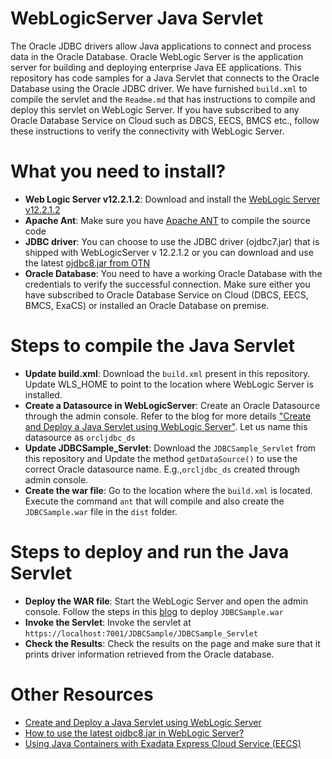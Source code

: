 # WebLogicServer Java Servlet   
The Oracle JDBC drivers allow Java applications to connect and process data in the Oracle Database. Oracle WebLogic Server is the application server for building and deploying enterprise Java EE applications.  This repository has code samples for a Java Servlet that connects to the Oracle Database using the Oracle JDBC driver.  We have furnished `build.xml` to compile the servlet and the `Readme.md` that has instructions to compile and deploy this servlet on WebLogic Server. If you have subscribed to any Oracle Database Service on Cloud such as DBCS, EECS, BMCS etc., follow these instructions to verify the connectivity with WebLogic Server.  

# What you need to install? 

* **Web Logic Server v12.2.1.2**: Download and install the [WebLogic Server v12.2.1.2](http://www.oracle.com/technetwork/middleware/weblogic/downloads/index.html)
* **Apache Ant**: Make sure you have [Apache ANT](http://ant.apache.org/) to compile the source code 
* **JDBC driver**: You can choose to use the JDBC driver (ojdbc7.jar) that is shipped with WebLogicServer v 12.2.1.2 or you can download and use the latest [ojdbc8.jar from OTN](http://www.oracle.com/technetwork/database/features/jdbc/jdbc-ucp-122-3110062.html)  
* **Oracle Database**:  You need to have a working Oracle Database with the credentials to verify the successful connection.  Make sure either you have subscribed to Oracle Database Service on Cloud (DBCS, EECS, BMCS, ExaCS) or installed an Oracle Database on premise. 

# Steps to compile the Java Servlet 

* **Update build.xml**: Download the `build.xml` present in this repository.  Update WLS_HOME to point to the location where WebLogic Server is installed. 
* **Create a Datasource in WebLogicServer**: Create an Oracle Datasource through the admin console.  Refer to the blog for more details ["Create and Deploy a Java Servlet using WebLogic Server"](https://blogs.oracle.com/dev2dev/create-and-deploy-a-java-servlet-using-weblogic-server-wls).  Let us name this datasource as `orcljdbc_ds`
* **Update JDBCSample_Servlet**: Download the `JDBCSample_Servlet` from this repository and Update the method `getDataSource()` to use the correct Oracle datasource name. E.g.,`orcljdbc_ds` created through admin console. 
* **Create the war file**: Go to the location where the `build.xml` is located.  Execute the command `ant` that will compile and also create the `JDBCSample.war` file in the `dist` folder. 

# Steps to deploy and run the Java Servlet 

* **Deploy the WAR file**: Start the WebLogic Server and open the admin console.  Follow the steps in this [blog](https://blogs.oracle.com/dev2dev/create-and-deploy-a-java-servlet-using-weblogic-server-wls#step8) to deploy `JDBCSample.war` 
* **Invoke the Servlet**: Invoke the servlet at `https://localhost:7001/JDBCSample/JDBCSample_Servlet`
* **Check the Results**: Check the results on the page and make sure that it prints driver information retrieved from the Oracle database. 

# Other Resources 

* [Create and Deploy a Java Servlet using WebLogic Server](https://blogs.oracle.com/dev2dev/create-and-deploy-a-java-servlet-using-weblogic-server-wls)
* [How to use the latest ojdbc8.jar in WebLogic Server?](http://www.oracle.com/technetwork/database/application-development/jdbc/jdbc-eecontainers-cloud.html#wls)
* [Using Java Containers with Exadata Express Cloud Service (EECS)](http://www.oracle.com/technetwork/database/application-development/jdbc/jdbc-eecontainers-cloud.html#wls)







